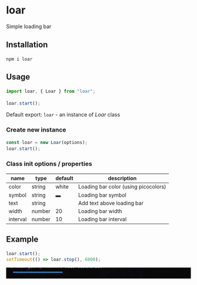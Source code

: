 # loar

Simple loading bar

## Installation

```
npm i loar
```

## Usage

```js
import loar, { Loar } from "loar";

loar.start();
```

Default export: `loar` - an instance of _Loar_ class

### Create new instance

```js
const loar = new Loar(options);
loar.start();
```

### Class init options / properties

| name     | type   | default | description                          |
| -------- | ------ | ------- | ------------------------------------ |
| color    | string | white   | Loading bar color (using picocolors) |
| symbol   | string | ▬       | Loading bar symbol                   |
| text     | string |         | Add text above loading bar           |
| width    | number | 20      | Loading bar width                    |
| interval | number | 10      | Loading bar interval                 |

## Example

```js
loar.start();
setTimeout(() => loar.stop(), 6000);
```

![preview](https://github.com/renzbobz/loar/blob/main/preview.gif?raw=true)

